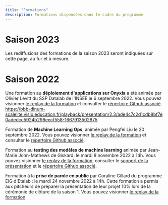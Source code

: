 ```yaml
---
title: "Formations"
description: Formations dispensées dans le cadre du programme
---
```


# Saison 2023

Les rediffusions des formations de la saison 2023 seront indiquées sur cette page, au fur et à mesure.

# Saison 2022

Une formation au **déploiement d'applications sur Onyxia** a été animée par Olivier Levitt du SSP Datalab de l'INSEE le 6 septembre 2022. 
Vous pouvez visionner [le replay de la formation](https://bbb-dinum-scalelite.visio.education.fr/playback/presentation/2.3/ade4c7c2d1cdb8bf7e0adedcc5924b298eecf558-1662466791727) et consulter le [répertoire Github associé](https://github.com/olevitt/demo-deploiement). 
https://bbb-dinum-scalelite.visio.education.fr/playback/presentation/2.3/ade4c7c2d1cdb8bf7e0adedcc5924b298eecf558-1667913502875

Formation de **Machine Learning Ops**, animée par Pengfei Liu le 20 septembre 2022. Vous pouvez visionner [le replay de la formation](https://bbb-dinum-scalelite.visio.education.fr/playback/presentation/2.3/ade4c7c2d1cdb8bf7e0adedcc5924b298eecf558-1663676417842) et consulter le [répertoire Github associé](https://github.com/pengfei99/MLOPS). 

Formation au **testing des modèles de machine learning** animée par Jean-Marie John-Mathews de Giskard: le mardi 8 novembre 2022 à 14h. Vous pouvez visionner [le replay de la formation](https://bbb-dinum-scalelite.visio.education.fr/playback/presentation/2.3/ade4c7c2d1cdb8bf7e0adedcc5924b298eecf558-1667913502875), consulter  le [support de la présentation](https://speakerdeck.com/etalabia/formation-au-testing-des-modeles) et le [répertoire Github associé](https://github.com/Giskard-AI/giskard). 

Formation à la **prise de parole en public** par Coraline Gillard du programme EIG d'Etalab : le mardi 24 novembre 2022 à 14h. Cette formation a permis aux pitcheurs de préparer la présentation de leur projet 10% lors de la cérémonie de clôture de la saison 1. Vous pouvez visionner [le replay de la formation](https://bbb-dinum-scalelite.visio.education.fr/playback/presentation/2.3/a70599ac64dd204619a3db43de064052ee4c9e9c-1669296329141)

